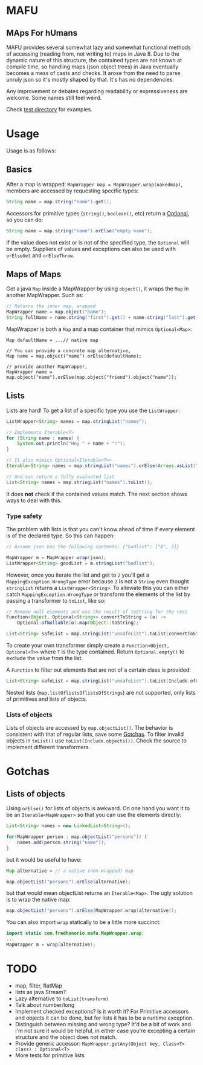 
MAFU
====
MAps For hUmans
----

MAFU provides several somewhat lazy and somewhat functional methods of accessing (reading from, not writing to) maps in Java 8.
Due to the dynamic nature of this structure, the contained types are not known at compile time,
so handling maps (json object trees) in Java eventually becomes a mess of casts and checks.
It arose from the need to parse unruly json so it's mostly shaped by that.
It's has no dependencies.

Any improvement or debates regarding readability or expressiveness are welcome. Some names still feel weird.

Check [test directory](https://github.com/fredshonorio/mafu/tree/master/src/test/java/com/fredhonorio/mafu) for examples.

# Usage

Usage is as follows:
## Basics

After a map is wrapped: `MapWrapper map = MapWrapper.wrap(nakedmap)`, members are accessed by requesting specific types:

```java
String name = map.string("name").get();
```

Accessors for primitive types (`string()`, `boolean()`, etc) return a [Optional](https://docs.oracle.com/javase/8/docs/api/java/util/Optional.html), so you can do:

```java
String name = map.string("name").orElse("empty name");
```

If the value does not exist or is not of the specified type, the `Optional` will be empty.
Suppliers of values and exceptions can also be used with `orElseGet` and `orElseThrow`.
 
## Maps of Maps

Get a java `Map` inside a MapWrapper by using `object()`, it wraps the `Map` in another MapWrapper. Such as:

```java
// Returns the inner map, wrapped
MapWrapper name = map.object("name");
String fullName = name.string("first").get() + name.string("last").get();
```

MapWrapper is both a `Map` and a map container that mimics `Optional<Map>`:

```
Map defaultName = ...// native map

// You can provide a concrete map alternative,
Map name = map.object("name").orElse(defaultName);

// provide another MapWrapper,
MapWrapper name = map.object("name").orElse(map.object("friend").object("name"));
```

## Lists
Lists are hard! To get a list of a specific type you use the `ListWrapper`:

```java
ListWrapper<String> names = map.stringList("names");

// Implements Iterable<T>
for (String name : names) {
    System.out.println("Hey " + name + "!");
}

// It also mimics Optional<Iterable<T>>
Iterable<String> names = map.stringList("names").orElse(Arrays.asList("mark", "joanne"));

// And can return a fully evaluated list
List<String> names = map.stringList("names").toList();
```

It does __not__ check if the contained values match. The next section shows ways to deal with this.

### Type safety

The problem with lists is that you can't know ahead of time if every element is of the declared type. So this can happen:

```java
// Assume json has the following contents: {"badlist": ["A", 2]}

MapWrapper m = MapWrapper.wrap(json);
ListWrapper<String> goodList = m.stringList("badlist");
```

However, once you iterate the list and get to `2` you'll get a `MappingException.WrongType` error because `2` is not a `String` even thought `stringList` returns a `ListWrapper<String>`. To alleviate this you can either catch
`MappingException.WrongType` or transform the elements of the list by passing a transformer to `toList`, like so:

```java
// Remove null elements and use the result of toString for the rest
Function<Object, Optional<String>> convertToString = (o) ->
	Optional.ofNullable(o).map(Object::toString);

List<String> safeList = map.stringList("unsafeList").toList(convertToString);
```

To create your own transformer simply create a `Function<Object, Optional<T>>` where `T` is the type contained.
Return `Optional.empty()` to exclude the value from the list.

A `Function` to filter out elements that are not of a certain class is provided:

```java
List<String> safeList = map.stringList("unsafeList").toList(Include.ofClass(String.class));
```

Nested lists (`map.listOflistsOflistsOfStrings`) are not supported, only lists of primitives and lists of objects.

### Lists of objects

Lists of objects are accessed by ```map.objectList()```. The behavior is consistent with that of regular lists, save some [Gotchas](#gotchas). To filter invalid objects in `toList()` use `toList(Include.objects())`. Check the source to implement different transformers.

# Gotchas

## Lists of objects

Using `orElse()` for lists of objects is awkward. On one hand you want it to be an `Iterable<MapWrapper>` so that you can use the elements directly:

```java
List<String> names = new LinkedList<String>();

for(MapWrapper person : map.objectList("persons")) {
    names.add(person.string("name"));
}
```

but it would be useful to have:

```java
Map alternative = // a native (non-wrapped) map

map.objectList("persons").orElse(alternative);
```

but that would mean objectList returns an `Iterable<Map>`. The ugly solution is to wrap the native map:

```java
map.objectList("persons").orElse(MapWrapper.wrap(alternative));
```

You can also import `wrap` statically to be a little more succinct:

```java
import static com.fredhonorio.mafu.MapWrapper.wrap;
...
MapWrapper m = wrap(alternative);
```

# TODO
* map, filter, flatMap
* lists as java Stream?
* Lazy alternative to `toList(transform)`
* Talk about number/long
* Implement checked exceptions? Is it worth it? For Primitive accessors and objects it can be done, but for lists it has to be a runtime exception.
* Distinguish between missing and wrong type? It'd be a bit of work and i'm not sure it would be helpful, in either case you're excepting a certain structure and the object does not match. 
* Provide generic accessor: `MapWrapper.getAny(Object key, Class<T> class) : Optional<T>`
* More tests for primitive lists
